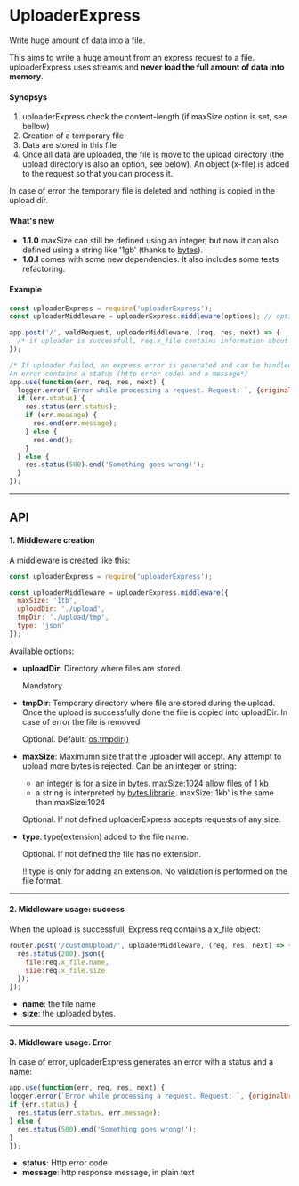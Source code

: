 
# UploaderExpress
Write huge amount of data into a file.

This aims to write a huge amount from an express request to a file. uploaderExpress uses streams and **never load the full amount of data into memory**.

#### Synopsys
1. uploaderExpress check the content-length (if maxSize option is set, see bellow)
2. Creation of a temporary file
3. Data are stored in this file
4. Once all data are uploaded, the file is move to the upload directory (the upload directory is also an option, see below). An object (x-file) is added to the request so that you can process it.

In case of error the temporary file is deleted and nothing is copied in the upload dir.

#### What's new
* **1.1.0** maxSize can still be defined using an integer, but now it can also defined using a string like '1gb' (thanks to [bytes](https://www.npmjs.com/package/bytes)).
* **1.0.1** comes with some new dependencies. It also includes some tests refactoring.


#### Example

```javascript
const uploaderExpress = require('uploaderExpress');
const uploaderMiddleware = uploaderExpress.middleware(options); // options are explained below

app.post('/', valdRequest, uploaderMiddleware, (req, res, next) => {
  /* if uploader is successfull, req.x_file contains information about the file that stores the uploaded data, it is detailed below.*/
});

/* If uploader failed, an express error is generated and can be handled as any express error.
An error contains a status (http error code) and a message*/
app.use(function(err, req, res, next) {
  logger.error(`Error while processing a request. Request: `, {originalUrl:req.originalUrl, headers: req.headers}, '\nError: ', err);
  if (err.status) {
    res.status(err.status);
    if (err.message) {
      res.end(err.message);
    } else {
      res.end();
    }
  } else {
    res.status(500).end('Something goes wrong!');
  }
});
```

---
## API


#### 1. Middleware creation
A middleware is created like this:
```javascript
const uploaderExpress = require('uploaderExpress');

const uploaderMiddleware = uploaderExpress.middleware({
  maxSize: '1tb',
  uploadDir: './upload',
  tmpDir: './upload/tmp',
  type: 'json'
});
```
Available options:
* **uploadDir**: Directory where files are stored.

  Mandatory

* **tmpDir**: Temporary directory where file are stored during the upload. Once the upload is successfully done the file is copied into uploadDir. In case of error the file is removed

  Optional. Default: [os.tmpdir()](https://nodejs.org/api/os.html#os_os_tmpdir)

* **maxSize**: Maximumn size that the uploader will accept. Any attempt to upload more bytes is rejected.
Can be an integer or string:
  * an integer is for a size in bytes. maxSize:1024 allow files of 1 kb
  * a string is interpreted by [bytes librarie](https://www.npmjs.com/package/bytes). maxSize:'1kb' is the same than maxSize:1024


  Optional. If not defined uploaderExpress accepts requests of any size.

* **type**: type(extension) added to the file name.

  Optional. If not defined the file has no extension.

  !! type is only for adding an extension. No validation is performed on the file format.

___
#### 2. Middleware usage: success

When the upload is successfull, Express req contains a x_file object:

```javascript
router.post('/customUpload/', uploaderMiddleware, (req, res, next) => {
  res.status(200).json({
    file:req.x_file.name,
    size:req.x_file.size
  });
});
```

  * **name**: the file name
  * **size**: the uploaded bytes.

___
#### 3. Middleware usage: Error

  In case of error, uploaderExpress generates an error with a status and a name:
  ```javascript
app.use(function(err, req, res, next) {
  logger.error(`Error while processing a request. Request: `, {originalUrl:req.originalUrl, headers: req.headers}, '\nError: ', err);
  if (err.status) {
    res.status(err.status, err.message);
  } else {
    res.status(500).end('Something goes wrong!');
  }
});
  ```

  * **status**: Http error code
  * **message**: http response message, in plain text
